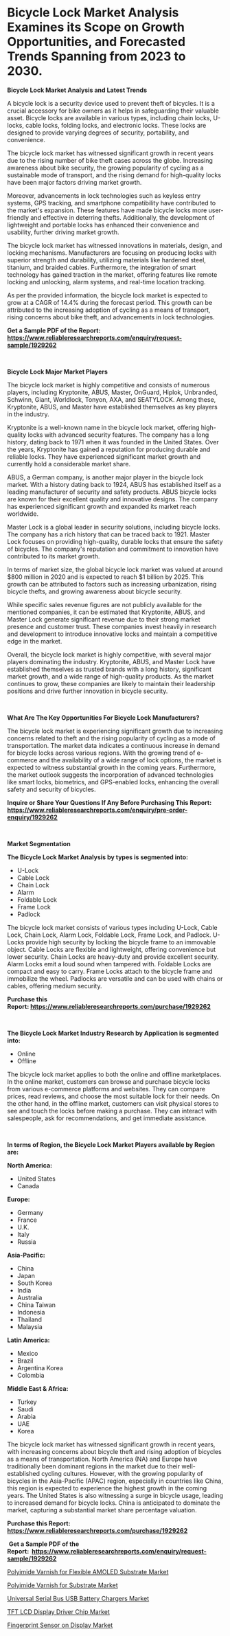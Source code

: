 <p><h1>Bicycle Lock Market Analysis Examines its Scope on Growth Opportunities, and Forecasted Trends Spanning from 2023 to 2030.</h1></p><p><strong>Bicycle Lock Market Analysis and Latest Trends</strong></p>
<p><p>A bicycle lock is a security device used to prevent theft of bicycles. It is a crucial accessory for bike owners as it helps in safeguarding their valuable asset. Bicycle locks are available in various types, including chain locks, U-locks, cable locks, folding locks, and electronic locks. These locks are designed to provide varying degrees of security, portability, and convenience.</p><p>The bicycle lock market has witnessed significant growth in recent years due to the rising number of bike theft cases across the globe. Increasing awareness about bike security, the growing popularity of cycling as a sustainable mode of transport, and the rising demand for high-quality locks have been major factors driving market growth.</p><p>Moreover, advancements in lock technologies such as keyless entry systems, GPS tracking, and smartphone compatibility have contributed to the market's expansion. These features have made bicycle locks more user-friendly and effective in deterring thefts. Additionally, the development of lightweight and portable locks has enhanced their convenience and usability, further driving market growth.</p><p>The bicycle lock market has witnessed innovations in materials, design, and locking mechanisms. Manufacturers are focusing on producing locks with superior strength and durability, utilizing materials like hardened steel, titanium, and braided cables. Furthermore, the integration of smart technology has gained traction in the market, offering features like remote locking and unlocking, alarm systems, and real-time location tracking.</p><p>As per the provided information, the bicycle lock market is expected to grow at a CAGR of 14.4% during the forecast period. This growth can be attributed to the increasing adoption of cycling as a means of transport, rising concerns about bike theft, and advancements in lock technologies.</p></p>
<p><strong>Get a Sample PDF of the Report:&nbsp; <a href="https://www.reliableresearchreports.com/enquiry/request-sample/1929262">https://www.reliableresearchreports.com/enquiry/request-sample/1929262</a></strong></p>
<p>&nbsp;</p>
<p><strong>Bicycle Lock Major Market Players</strong></p>
<p><p>The bicycle lock market is highly competitive and consists of numerous players, including Kryptonite, ABUS, Master, OnGuard, Hiplok, Unbranded, Schwinn, Giant, Worldlock, Tonyon, AXA, and SEATYLOCK. Among these, Kryptonite, ABUS, and Master have established themselves as key players in the industry.</p><p>Kryptonite is a well-known name in the bicycle lock market, offering high-quality locks with advanced security features. The company has a long history, dating back to 1971 when it was founded in the United States. Over the years, Kryptonite has gained a reputation for producing durable and reliable locks. They have experienced significant market growth and currently hold a considerable market share.</p><p>ABUS, a German company, is another major player in the bicycle lock market. With a history dating back to 1924, ABUS has established itself as a leading manufacturer of security and safety products. ABUS bicycle locks are known for their excellent quality and innovative designs. The company has experienced significant growth and expanded its market reach worldwide.</p><p>Master Lock is a global leader in security solutions, including bicycle locks. The company has a rich history that can be traced back to 1921. Master Lock focuses on providing high-quality, durable locks that ensure the safety of bicycles. The company's reputation and commitment to innovation have contributed to its market growth.</p><p>In terms of market size, the global bicycle lock market was valued at around $800 million in 2020 and is expected to reach $1 billion by 2025. This growth can be attributed to factors such as increasing urbanization, rising bicycle thefts, and growing awareness about bicycle security.</p><p>While specific sales revenue figures are not publicly available for the mentioned companies, it can be estimated that Kryptonite, ABUS, and Master Lock generate significant revenue due to their strong market presence and customer trust. These companies invest heavily in research and development to introduce innovative locks and maintain a competitive edge in the market.</p><p>Overall, the bicycle lock market is highly competitive, with several major players dominating the industry. Kryptonite, ABUS, and Master Lock have established themselves as trusted brands with a long history, significant market growth, and a wide range of high-quality products. As the market continues to grow, these companies are likely to maintain their leadership positions and drive further innovation in bicycle security.</p></p>
<p>&nbsp;</p>
<p><strong>What Are The Key Opportunities For Bicycle Lock Manufacturers?</strong></p>
<p><p>The bicycle lock market is experiencing significant growth due to increasing concerns related to theft and the rising popularity of cycling as a mode of transportation. The market data indicates a continuous increase in demand for bicycle locks across various regions. With the growing trend of e-commerce and the availability of a wide range of lock options, the market is expected to witness substantial growth in the coming years. Furthermore, the market outlook suggests the incorporation of advanced technologies like smart locks, biometrics, and GPS-enabled locks, enhancing the overall safety and security of bicycles.</p></p>
<p><strong>Inquire or Share Your Questions If Any Before Purchasing This Report: <a href="https://www.reliableresearchreports.com/enquiry/pre-order-enquiry/1929262">https://www.reliableresearchreports.com/enquiry/pre-order-enquiry/1929262</a></strong></p>
<p>&nbsp;</p>
<p><strong>Market Segmentation</strong></p>
<p><strong>The Bicycle Lock Market Analysis by types is segmented into:</strong></p>
<p><ul><li>U-Lock</li><li>Cable Lock</li><li>Chain Lock</li><li>Alarm</li><li>Foldable Lock</li><li>Frame Lock</li><li>Padlock</li></ul></p>
<p><p>The bicycle lock market consists of various types including U-Lock, Cable Lock, Chain Lock, Alarm Lock, Foldable Lock, Frame Lock, and Padlock. U-Locks provide high security by locking the bicycle frame to an immovable object. Cable Locks are flexible and lightweight, offering convenience but lower security. Chain Locks are heavy-duty and provide excellent security. Alarm Locks emit a loud sound when tampered with. Foldable Locks are compact and easy to carry. Frame Locks attach to the bicycle frame and immobilize the wheel. Padlocks are versatile and can be used with chains or cables, offering medium security.</p></p>
<p><strong>Purchase this Report:&nbsp;<a href="https://www.reliableresearchreports.com/purchase/1929262">https://www.reliableresearchreports.com/purchase/1929262</a></strong></p>
<p>&nbsp;</p>
<p><strong>The Bicycle Lock Market Industry Research by Application is segmented into:</strong></p>
<p><ul><li>Online</li><li>Offline</li></ul></p>
<p><p>The bicycle lock market applies to both the online and offline marketplaces. In the online market, customers can browse and purchase bicycle locks from various e-commerce platforms and websites. They can compare prices, read reviews, and choose the most suitable lock for their needs. On the other hand, in the offline market, customers can visit physical stores to see and touch the locks before making a purchase. They can interact with salespeople, ask for recommendations, and get immediate assistance.</p></p>
<p>&nbsp;</p>
<p><strong>In terms of Region, the Bicycle Lock Market Players available by Region are:</strong></p>
<p>
    <p> <strong> North America: </strong>
        <ul>
            <li>United States</li>
            <li>Canada</li>
        </ul>
        </p> 
    <p> <strong> Europe: </strong>
        <ul>
            <li>Germany</li>
            <li>France</li>
            <li>U.K.</li>
            <li>Italy</li>
            <li>Russia</li>
        </ul>
        </p> 
    <p> <strong> Asia-Pacific: </strong>
        <ul>
            <li>China</li>
            <li>Japan</li>
            <li>South Korea</li>
            <li>India</li>
            <li>Australia</li>
            <li>China Taiwan</li>
            <li>Indonesia</li>
            <li>Thailand</li>
            <li>Malaysia</li>
        </ul>
        </p> 
    <p> <strong> Latin America: </strong>
        <ul>
            <li>Mexico</li>
            <li>Brazil</li>
            <li>Argentina Korea</li>
            <li>Colombia</li>
        </ul>
        </p> 
    <p> <strong> Middle East & Africa: </strong>
        <ul>
            <li>Turkey</li>
            <li>Saudi</li>
            <li>Arabia</li>
            <li>UAE</li>
            <li>Korea</li>
        </ul>
    </p>
    </p>
<p><p>The bicycle lock market has witnessed significant growth in recent years, with increasing concerns about bicycle theft and rising adoption of bicycles as a means of transportation. North America (NA) and Europe have traditionally been dominant regions in the market due to their well-established cycling cultures. However, with the growing popularity of bicycles in the Asia-Pacific (APAC) region, especially in countries like China, this region is expected to experience the highest growth in the coming years. The United States is also witnessing a surge in bicycle usage, leading to increased demand for bicycle locks. China is anticipated to dominate the market, capturing a substantial market share percentage valuation.</p></p>
<p><strong>Purchase this Report: <a href="https://www.reliableresearchreports.com/purchase/1929262">https://www.reliableresearchreports.com/purchase/1929262</a></strong></p>
<p>&nbsp;<strong>Get a Sample PDF of the Report:&nbsp;&nbsp;<a href="https://www.reliableresearchreports.com/enquiry/request-sample/1929262">https://www.reliableresearchreports.com/enquiry/request-sample/1929262</a></strong></p>
<p><strong></strong></p>
<p><p><a href="https://medium.com/@albertakoss2023/polyimide-varnish-for-flexible-amoled-substrate-market-focuses-on-market-share-size-and-projected-4aa199586a29">Polyimide Varnish for Flexible AMOLED Substrate Market</a></p><p><a href="https://medium.com/@jenniebrown07/polyimide-varnish-for-substrate-market-size-and-market-trends-complete-industry-overview-2023-to-24fac38a689c">Polyimide Varnish for Substrate Market</a></p><p><a href="https://medium.com/@cullenblick/universal-serial-bus-usb-battery-chargers-market-comprehensive-assessment-by-type-application-d85d2ecbfdcf">Universal Serial Bus USB Battery Chargers Market</a></p><p><a href="https://medium.com/@janbogisich/tft-lcd-display-driver-chip-market-furnishes-information-on-market-share-market-trends-and-market-3b7ee734eba6">TFT LCD Display Driver Chip Market</a></p><p><a href="https://medium.com/@graycehuels/fingerprint-sensor-on-display-market-the-key-to-successful-business-strategy-forecast-till-2030-ff9b11c9434d">Fingerprint Sensor on Display Market</a></p></p>